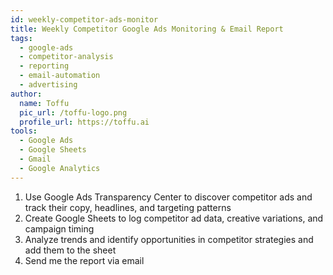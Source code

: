 ```yaml
---
id: weekly-competitor-ads-monitor
title: Weekly Competitor Google Ads Monitoring & Email Report
tags:
  - google-ads
  - competitor-analysis
  - reporting
  - email-automation
  - advertising
author:
  name: Toffu
  pic_url: /toffu-logo.png
  profile_url: https://toffu.ai
tools:
  - Google Ads
  - Google Sheets
  - Gmail
  - Google Analytics
---
```


1. Use Google Ads Transparency Center to discover competitor ads and track their copy, headlines, and targeting patterns
2. Create Google Sheets to log competitor ad data, creative variations, and campaign timing
3. Analyze trends and identify opportunities in competitor strategies and add them to the sheet
4. Send me the report via email